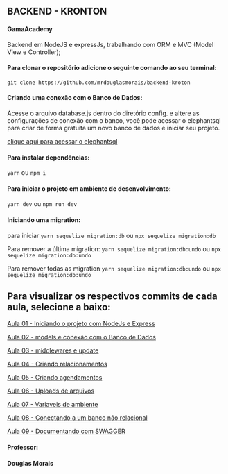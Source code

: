 ## BACKEND - KRONTON

#### GamaAcademy

Backend em NodeJS e expressJs, trabalhando com ORM e MVC (Model View e Controller);

#### Para clonar o repositório adicione o seguinte comando ao seu terminal:
`git clone https://github.com/mrdouglasmorais/backend-kroton`

#### Criando uma conexão com o Banco de Dados:
Acesse o arquivo database.js dentro do diretório config.
e altere as configurações de conexão com o banco, você pode acessar o elephantsql para criar de forma gratuita um novo banco de dados e iniciar seu projeto.

[clique aqui para acessar o elephantsql](https://www.elephantsql.com/)

#### Para instalar dependências:
`yarn` ou `npm i`

#### Para iniciar o projeto em ambiente de desenvolvimento:
`yarn dev` ou `npm run dev`

#### Iniciando uma migration: 
para iniciar `yarn sequelize migration:db` ou `npx sequelize migration:db`
<br>

Para remover a última migration: `yarn sequelize migration:db:undo` ou `npx sequelize migration:db:undo`
<br>

Para remover todas as migration `yarn sequelize migration:db:undo` ou `npx sequelize migration:db:undo`
<br>

## Para visualizar os respectivos commits de cada aula, selecione a baixo:
[Aula 01 - Iniciando o projeto com NodeJs e Express](https://github.com/mrdouglasmorais/backend-kroton/tree/34443a11c9c06b55197168c52226d42e22f47eca)

[Aula 02 - models e conexão com o Banco de Dados](https://github.com/mrdouglasmorais/backend-kroton/tree/ea7fabfc0b57d7eac26bad2544e16eb6eb6bbdfa)

[Aula 03 - middlewares e update](https://github.com/mrdouglasmorais/backend-kroton/tree/332374093a272e2830955dadeb951cf9745508b3)

[Aula 04 - Criando relacionamentos](https://github.com/mrdouglasmorais/backend-kroton/commit/1c19e3fe35b0759328eaae12093d735ad3511cb9)

[Aula 05 - Criando agendamentos](https://github.com/mrdouglasmorais/backend-kroton/commit/1c19e3fe35b0759328eaae12093d735ad3511cb9)

[Aula 06 - Uploads de arquivos](https://github.com/mrdouglasmorais/backend-kroton/tree/2763a6fa711b2a5e788848a8c7f8b51154a3eae3)

[Aula 07 - Variaveis de ambiente](https://github.com/mrdouglasmorais/backend-kroton/tree/d526c577367b4b1d3a40bfba9ef31e820fa7897c)

[Aula 08 - Conectando a um banco não relacional](https://github.com/mrdouglasmorais/backend-kroton/tree/cb1474b0596a03f2991a505b7494e9f31b1e1377)

[Aula 09 - Documentando com SWAGGER](https://github.com/mrdouglasmorais/backend-kroton/tree/d526c577367b4b1d3a40bfba9ef31e820fa7897c)


#### Professor:
#### Douglas Morais